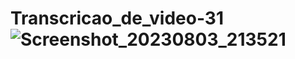 # Transcricao_de_video-31![Screenshot_20230803_213521](https://github.com/CristianoFranca1976/Transcricao_de_video-31/assets/135919856/04cc0fd5-f337-442c-b033-c43ba2a04f09)
